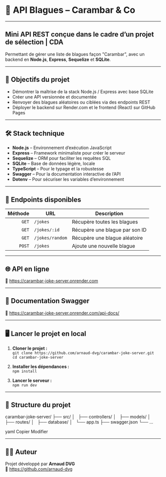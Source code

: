 # 🎉 API Blagues – Carambar & Co  

---

## Mini API REST conçue dans le cadre d’un projet de sélection | CDA

Permettant de gérer une liste de blagues façon "Carambar", avec un backend en **Node.js**, **Express**, **Sequelize** et **SQLite**.

---

## 📌 Objectifs du projet  

- Démontrer la maîtrise de la stack Node.js / Express avec base SQLite  
- Créer une API versionnée et documentée  
- Renvoyer des blagues aléatoires ou ciblées via des endpoints REST  
- Déployer le backend sur Render.com et le frontend (React) sur GitHub Pages  

---

## 🛠️ Stack technique

- **Node.js** – Environnement d’exécution JavaScript  
- **Express** – Framework minimaliste pour créer le serveur  
- **Sequelize** – ORM pour faciliter les requêtes SQL  
- **SQLite** – Base de données légère, locale  
- **TypeScript** – Pour le typage et la robustesse  
- **Swagger** – Pour la documentation interactive de l’API  
- **Dotenv** – Pour sécuriser les variables d’environnement  

---

## 📮 Endpoints disponibles

| Méthode | URL             | Description                       |
|--------:|------------------|-----------------------------------|
| `GET`   | `/jokes`         | Récupère toutes les blagues       |
| `GET`   | `/jokes/:id`     | Récupère une blague par son ID    |
| `GET`   | `/jokes/random`  | Récupère une blague aléatoire     |
| `POST`  | `/jokes`         | Ajoute une nouvelle blague        |

---

## 🌐 API en ligne

🔗 https://carambar-joke-server.onrender.com

---

## 📘 Documentation Swagger

🧾 https://carambar-joke-server.onrender.com/api-docs/

---

## 🖥️ Lancer le projet en local

1. **Cloner le projet :**  
   `git clone https://github.com/arnaud-dvg/carambar-joke-server.git`  
   `cd carambar-joke-server`  

2. **Installer les dépendances :**  
   `npm install`

3. **Lancer le serveur :**  
   `npm run dev`

---

## 📁 Structure du projet

carambar-joke-server/
├── src/
│   ├── controllers/
│   ├── models/
│   ├── routes/
│   ├── database/
│   └── app.ts
├── swagger.json
└── ...

yaml
Copier
Modifier

---

## 👨‍💻 Auteur

Projet développé par **Arnaud DVG**  
🔗 https://github.com/arnaud-dvg
